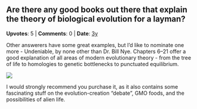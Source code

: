 ## Are there any good books out there that explain the theory of biological evolution for a layman?
    
**Upvotes**: 5 | **Comments**: 0 | **Date**: [3y](https://www.quora.com/Are-there-any-good-books-out-there-that-explain-the-theory-of-biological-evolution-for-a-layman/answer/Gary-Meaney)

Other answerers have some great examples, but I’d like to nominate one more - Undeniable, by none other than Dr. Bill Nye. Chapters 6–21 offer a good explanation of all areas of modern evolutionary theory - from the tree of life to homologies to genetic bottlenecks to punctuated equilibrium.

![](https://qph.fs.quoracdn.net/main-qimg-2ddf26454ac8dcee9f117949ed92ab50-lq)

I would strongly recommend you purchase it, as it also contains some fascinating stuff on the evolution-creation “debate”, GMO foods, and the possibilities of alien life.

